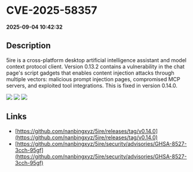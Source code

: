 # CVE-2025-58357

**2025-09-04 10:42:32**

## Description
5ire is a cross-platform desktop artificial intelligence assistant and model context protocol client. Version 0.13.2 contains a vulnerability in the chat page's script gadgets that enables content injection attacks through multiple vectors: malicious prompt injection pages, compromised MCP servers, and exploited tool integrations. This is fixed in version 0.14.0.

![](https://img.shields.io/static/v1?label=Score&message=9.6&color=red)
![](https://img.shields.io/static/v1?label=Severity&message=CRITICAL&color=red)
![](https://img.shields.io/static/v1?label=CWE&message=XSS&color=green)

## Links
- [https://github.com/nanbingxyz/5ire/releases/tag/v0.14.0](https://github.com/nanbingxyz/5ire/releases/tag/v0.14.0)
- [https://github.com/nanbingxyz/5ire/security/advisories/GHSA-8527-3cch-95gf](https://github.com/nanbingxyz/5ire/security/advisories/GHSA-8527-3cch-95gf)
